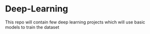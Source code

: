 # Deep-Learning
This repo will contain few deep learning projects which will use basic models to train the dataset 
